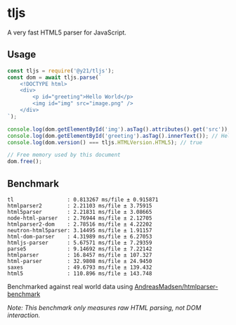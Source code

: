 # tljs
A very fast HTML5 parser for JavaScript.

## Usage
```js
const tljs = require('@y21/tljs');
const dom = await tljs.parse(`
    <!DOCTYPE html>
    <div>
        <p id="greeting">Hello World</p>
        <img id="img" src="image.png" />
    </div>
`);

console.log(dom.getElementById('img').asTag().attributes().get('src')); // image.png
console.log(dom.getElementById('greeting').asTag().innerText()); // Hello World
console.log(dom.version() === tljs.HTMLVersion.HTML5); // true

// Free memory used by this document
dom.free();
```

## Benchmark
```
tl                 : 0.813267 ms/file ± 0.915871
htmlparser2        : 2.21103 ms/file ± 3.75915
html5parser        : 2.21831 ms/file ± 3.08665
node-html-parser   : 2.76944 ms/file ± 2.12705
htmlparser2-dom    : 2.78516 ms/file ± 4.22202
neutron-html5parser: 3.14495 ms/file ± 1.91157
html-dom-parser    : 4.31989 ms/file ± 6.27053
htmljs-parser      : 5.67571 ms/file ± 7.29359
parse5             : 9.14692 ms/file ± 7.22142
htmlparser         : 16.8457 ms/file ± 107.327
html-parser        : 32.9808 ms/file ± 24.9450
saxes              : 49.6793 ms/file ± 139.432
html5              : 110.896 ms/file ± 143.748
```
Benchmarked against real world data using [AndreasMadsen/htmlparser-benchmark](https://github.com/AndreasMadsen/htmlparser-benchmark)

*Note: This benchmark only measures raw HTML parsing, not DOM interaction.*